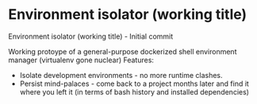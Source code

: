 # Environment isolator (working title)
Environment isolator (working title) - Initial commit

Working protoype of a general-purpose dockerized shell environment manager (virtualenv gone nuclear)
Features:
* Isolate development environments - no more runtime clashes.
* Persist mind-palaces - come back to a project months later and find it where you left it (in terms of bash history and installed dependencies)